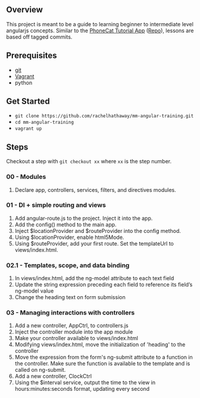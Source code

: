 ## Overview

This project is meant to be a guide to learning beginner to intermediate level angularjs concepts. Similar to the [PhoneCat Tutorial App](https://docs.angularjs.org/tutorial) ([Repo](https://github.com/angular/angular-phonecat)), lessons are based off tagged commits. 

## Prerequisites
- [git](http://git-scm.com/)
- [Vagrant](http://vagrantup.com/)
- python

## Get Started
- `git clone https://github.com/rachelhathaway/mm-angular-training.git`
- `cd mm-angular-training`
- `vagrant up`

## Steps
Checkout a step with `git checkout xx` where `xx` is the step number.

### 00 - Modules
1. Declare app, controllers, services, filters, and directives modules.

### 01 - DI + simple routing and views
1. Add angular-route.js to the project. Inject it into the app.
2. Add the config() method to the main app.
3. Inject $locationProvider and $routeProvider into the config method.
4. Using $locationProvider, enable html5Mode.
5. Using $routeProvider, add your first route. Set the templateUrl to views/index.html.

### 02.1 - Templates, scope, and data binding
1. In views/index.html, add the ng-model attribute to each text field
2. Update the string expression preceding each field to reference its field’s ng-model value
3. Change the heading text on form submission

### 03 - Managing interactions with controllers
1. Add a new controller, AppCtrl, to controllers.js
2. Inject the controller module into the app module
3. Make your controller available to views/index.html
4. Modifying views/index.html, move the initialization of 'heading' to the controller
5. Move the expression from the form's ng-submit attribute to a function in the controller. Make sure the function is available to the template and is called on ng-submit.
6. Add a new controller, ClockCtrl
7. Using the $interval service, output the time to the view in hours:minutes:seconds format, updating every second

